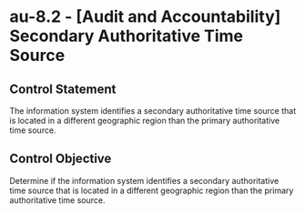 # au-8.2 - \[Audit and Accountability\] Secondary Authoritative Time Source

## Control Statement

The information system identifies a secondary authoritative time source that is located in a different geographic region than the primary authoritative time source.

## Control Objective

Determine if the information system identifies a secondary authoritative time source that is located in a different geographic region than the primary authoritative time source.
